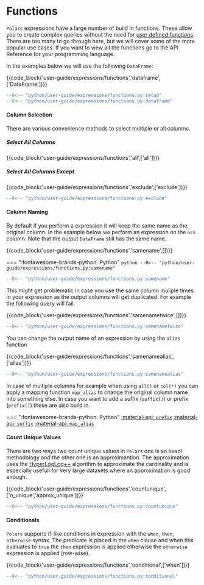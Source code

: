 # Functions

`Polars` expressions have a large number of build in functions. These allow you to create complex queries without the need for [user defined functions](user-defined-functions.md). There are too many to go through here, but we will cover some of the more popular use cases. If you want to view all the functions go to the API Reference for your programming language.

In the examples below we will use the following `DataFrame`:

{{code_block('user-guide/expressions/functions','dataframe',['DataFrame'])}}

```python exec="on" result="text" session="user-guide/functions"
--8<-- "python/user-guide/expressions/functions.py:setup"
--8<-- "python/user-guide/expressions/functions.py:dataframe"
```


#### Column Selection

There are various convenience methods to select multiple or all columns. 

##### Select All Columns

{{code_block('user-guide/expressions/functions','all',['all'])}}


##### Select All Columns Except

{{code_block('user-guide/expressions/functions','exclude',['exclude'])}}

```python exec="on" result="text" session="user-guide/functions"
--8<-- "python/user-guide/expressions/functions.py:exclude"
```

#### Column Naming

By default if you perform a expression it will keep the same name as the original column. In the example below we perform an expression on the `nrs` column. Note that the output `DataFrame` still has the same name.

{{code_block('user-guide/expressions/functions','samename',[])}}

=== ":fontawesome-brands-python: Python"
    ``` python
    --8<-- "python/user-guide/expressions/functions.py:samename"
    ```

```python exec="on" result="text" session="user-guide/functions"
--8<-- "python/user-guide/expressions/functions.py:samename"
```

This might get problematic in case you use the same column muliple times in your expression as the output columns will get duplicated. For example the following query will fail.

{{code_block('user-guide/expressions/functions','samenametwice',[])}}

```python exec="on" result="text" session="user-guide/functions"
--8<-- "python/user-guide/expressions/functions.py:samenametwice"
```

You can change the output name of an expression by using the `alias` function 

{{code_block('user-guide/expressions/functions','samenamealias',['alias'])}}

```python exec="on" result="text" session="user-guide/functions"
--8<-- "python/user-guide/expressions/functions.py:samenamealias"
```

In case of multiple columns for example when using `all()` or `col(*)` you can apply a mapping function `map_alias`  to change the original column name into something else. In case you want to add a suffix (`suffix()`) or prefix (`prefix()`) these are also build in. 

=== ":fontawesome-brands-python: Python"
    [:material-api:  `prefix`](https://pola-rs.github.io/polars/py-polars/html/reference/expressions/api/polars.Expr.prefix.html)
    [:material-api:  `suffix`](https://pola-rs.github.io/polars/py-polars/html/reference/expressions/api/polars.Expr.suffix.html)
    [:material-api:  `map_alias`](https://pola-rs.github.io/polars/py-polars/html/reference/expressions/api/polars.Expr.map_alias.html)

#### Count Unique Values

There are two ways two count unique values in `Polars` one is an exact methodology and the other one is an approximantion. The approximation uses the [HyperLogLog++](https://en.wikipedia.org/wiki/HyperLogLog) algorithm to approximate the cardinality and is especially usefull for very large datasets where an approximation is good enough.


{{code_block('user-guide/expressions/functions','countunique',['n_unique','approx_unique'])}}

```python exec="on" result="text" session="user-guide/functions"
--8<-- "python/user-guide/expressions/functions.py:countunique"
```

#### Conditionals

`Polars` supports if-like conditions in expression with the `when`, `then`, `otherwise` syntax. The predicate is placed in the `when` clause and when this evaluates to `true` the `then` expression is applied otherwise the `otherwise` expression is applied (row-wise).

{{code_block('user-guide/expressions/functions','conditional',['when'])}}

```python exec="on" result="text" session="user-guide/functions"
--8<-- "python/user-guide/expressions/functions.py:conditional"
```
